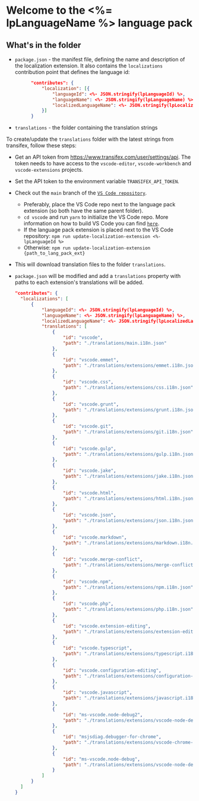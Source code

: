 # Welcome to the <%= lpLanguageName %> language pack

## What's in the folder

-   `package.json` - the manifest file, defining the name and description of the
    localization extension. It also contains the `localizations` contribution
    point that defines the language id:

    ```json
          "contributes": {
              "localization": [{
                  "languageId": <%- JSON.stringify(lpLanguageId) %>,
                  "languageName": <%- JSON.stringify(lpLanguageName) %>,
                  "localizedLanguageName": <%- JSON.stringify(lpLocalizedLanguageName) %>
              }]
          }
    ```

-   `translations` - the folder containing the translation strings

To create/update the `translations` folder with the latest strings from
transifex, follow these steps:

-   Get an API token from https://www.transifex.com/user/settings/api. The token
    needs to have access to the `vscode-editor`, `vscode-workbench` and
    `vscode-extensions` projects.
-   Set the API token to the environment variable `TRANSIFEX_API_TOKEN`.
-   Check out the `main` branch of the
    [`VS Code repository`](https://github.com/Microsoft/vscode).
    -   Preferably, place the VS Code repo next to the language pack extension
        (so both have the same parent folder).
    -   `cd vscode` and run `yarn` to initialize the VS Code repo. More
        information on how to build VS Code you can find
        [`here`](https://github.com/Microsoft/vscode/wiki/How-to-Contribute).
    -   If the language pack extension is placed next to the VS Code repository:
        `npm run update-localization-extension <%- lpLanguageId %>`
    -   Otherwise:
        `npm run update-localization-extension {path_to_lang_pack_ext}`
-   This will download translation files to the folder `translations`.
-   `package.json` will be modified and add a `translations` property with paths
    to each extension's translations will be added.

    ```json
    "contributes": {
      "localizations": [
          {
              "languageId": <%- JSON.stringify(lpLanguageId) %>,
              "languageName": <%- JSON.stringify(lpLanguageName) %>,
              "localizedLanguageName": <%- JSON.stringify(lpLocalizedLanguageName) %>,
              "translations": [
                  {
                      "id": "vscode",
                      "path": "./translations/main.i18n.json"
                  },
                  {
                      "id": "vscode.emmet",
                      "path": "./translations/extensions/emmet.i18n.json"
                  },
                  {
                      "id": "vscode.css",
                      "path": "./translations/extensions/css.i18n.json"
                  },
                  {
                      "id": "vscode.grunt",
                      "path": "./translations/extensions/grunt.i18n.json"
                  },
                  {
                      "id": "vscode.git",
                      "path": "./translations/extensions/git.i18n.json"
                  },
                  {
                      "id": "vscode.gulp",
                      "path": "./translations/extensions/gulp.i18n.json"
                  },
                  {
                      "id": "vscode.jake",
                      "path": "./translations/extensions/jake.i18n.json"
                  },
                  {
                      "id": "vscode.html",
                      "path": "./translations/extensions/html.i18n.json"
                  },
                  {
                      "id": "vscode.json",
                      "path": "./translations/extensions/json.i18n.json"
                  },
                  {
                      "id": "vscode.markdown",
                      "path": "./translations/extensions/markdown.i18n.json"
                  },
                  {
                      "id": "vscode.merge-conflict",
                      "path": "./translations/extensions/merge-conflict.i18n.json"
                  },
                  {
                      "id": "vscode.npm",
                      "path": "./translations/extensions/npm.i18n.json"
                  },
                  {
                      "id": "vscode.php",
                      "path": "./translations/extensions/php.i18n.json"
                  },
                  {
                      "id": "vscode.extension-editing",
                      "path": "./translations/extensions/extension-editing.i18n.json"
                  },
                  {
                      "id": "vscode.typescript",
                      "path": "./translations/extensions/typescript.i18n.json"
                  },
                  {
                      "id": "vscode.configuration-editing",
                      "path": "./translations/extensions/configuration-editing.i18n.json"
                  },
                  {
                      "id": "vscode.javascript",
                      "path": "./translations/extensions/javascript.i18n.json"
                  },
                  {
                      "id": "ms-vscode.node-debug2",
                      "path": "./translations/extensions/vscode-node-debug2.i18n.json"
                  },
                  {
                      "id": "msjsdiag.debugger-for-chrome",
                      "path": "./translations/extensions/vscode-chrome-debug.i18n.json"
                  },
                  {
                      "id": "ms-vscode.node-debug",
                      "path": "./translations/extensions/vscode-node-debug.i18n.json"
                  }
              ]
          }
      ]
    }
    ```
